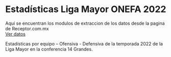 # Estadísticas Liga Mayor ONEFA 2022

Aquí se encuentran los modulos de extraccion de los datos desde la pagina de Receptor.com.mx  
[Ver datos](https://receptor.com.mx/2022/09/07/estadisticas-liga-mayor-onefa-2022/)

Estadísticas por equipo – Ofensiva - Defensiva de la temporada 2022 de la Liga Mayor en la conferencia 14 Grandes.
